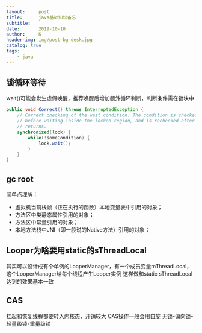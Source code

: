 ```yaml
---
layout:     post
title:      java基础知识备忘
subtitle:   
date:       2019-10-10
author:     K
header-img: img/post-bg-desk.jpg
catalog: true
tags:
    - java
---
```


## 锁循环等待 

wait()可能会发生虚假唤醒，推荐唤醒后增加额外循环判断，判断条件需在锁块中

```java
public void Correct() throws InterruptedException {
	// Correct checking of the wait condition. The condition is checked
	// before waiting inside the locked region, and is rechecked after wait
	// returns.
	synchronized(lock) {
		while(!someCondition) {
			lock.wait();
		}
	}
}
```

## gc root
简单点理解：
- 虚拟机当前栈帧（正在执行的函数）本地变量表中引用的对象；
- 方法区中类静态属性引用的对象；
- 方法区中常量引用的对象；
- 本地方法栈中JNI（即一般说的Native方法）引用的对象；

## Looper为啥要用static的sThreadLocal
其实可以设计成有个单例的LooperManager，有一个成员变量mThreadLocal，这个LooperManager给每个线程产生Looper实例
这样做和static sThreadLocal达到的效果基本一致

## CAS
挂起和恢复线程都要转入内核态，开销较大
CAS操作一般会用自旋
无锁-偏向锁-轻量级锁-重量级锁




